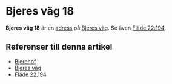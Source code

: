 # Bjeres väg 18

**Bjeres väg 18** är en [adress](adress) på [Bjeres väg](bjeres%20väg). Se även [Fläde 22:194](fläde%2022:194).

## Referenser till denna artikel

* [Bjerehof](bjerehof)
* [Bjeres väg](bjeres%20väg)
* [Fläde 22,194](fläde%2022,194)
